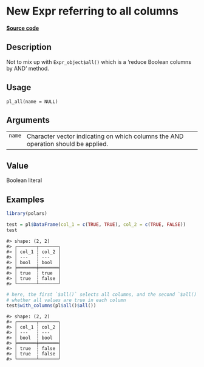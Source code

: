 

# New Expr referring to all columns

[**Source code**](https://github.com/pola-rs/r-polars/tree/97c09bc0a6fc3d166744dbddd037b49e8d8fc6c2/R/functions__lazy.R#L53)

## Description

Not to mix up with <code>Expr_object$all()</code> which is a ‘reduce
Boolean columns by AND’ method.

## Usage

<pre><code class='language-R'>pl_all(name = NULL)
</code></pre>

## Arguments

<table>
<tr>
<td style="white-space: nowrap; font-family: monospace; vertical-align: top">
<code id="pl_all_:_name">name</code>
</td>
<td>
Character vector indicating on which columns the AND operation should be
applied.
</td>
</tr>
</table>

## Value

Boolean literal

## Examples

``` r
library(polars)

test = pl$DataFrame(col_1 = c(TRUE, TRUE), col_2 = c(TRUE, FALSE))
test
```

    #> shape: (2, 2)
    #> ┌───────┬───────┐
    #> │ col_1 ┆ col_2 │
    #> │ ---   ┆ ---   │
    #> │ bool  ┆ bool  │
    #> ╞═══════╪═══════╡
    #> │ true  ┆ true  │
    #> │ true  ┆ false │
    #> └───────┴───────┘

``` r
# here, the first `$all()` selects all columns, and the second `$all()` checks
# whether all values are true in each column
test$with_columns(pl$all()$all())
```

    #> shape: (2, 2)
    #> ┌───────┬───────┐
    #> │ col_1 ┆ col_2 │
    #> │ ---   ┆ ---   │
    #> │ bool  ┆ bool  │
    #> ╞═══════╪═══════╡
    #> │ true  ┆ false │
    #> │ true  ┆ false │
    #> └───────┴───────┘
